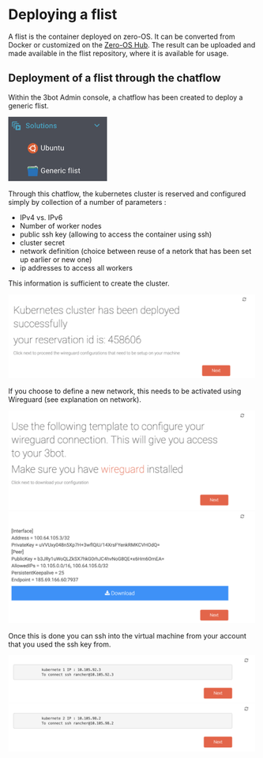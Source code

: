# Deploying a flist

A flist is the container deployed on zero-OS. 
It can be converted from Docker or customized on the [Zero-OS Hub](https://hub.grid.tf/).
The result can be uploaded and made available in the flist repository, where it is available for usage.  

## Deployment of a flist through the chatflow

Within the 3bot Admin console, a chatflow has been created to deploy a generic flist. 

<img src=img/Chatflow_flist0.png width=200>

Through this chatflow, the kubernetes cluster is reserved and configured simply by collection of a number of parameters : 
- IPv4 vs. IPv6
- Number of worker nodes
- public ssh key (allowing to access the container using ssh)
- cluster secret
- network definition (choice between reuse of a netork that has been set up earlier or new one)
- ip addresses to access all workers

This information is sufficient to create the cluster.

<img src=img/kubernetes_chatflow11.png width=500>

If you choose to define a new network, this needs to be activated using Wireguard (see explanation on network).

<img src=img/kubernetes_chatflow12.png width=500>
<img src=img/kubernetes_chatflow13.png width=500>

Once this is done you can ssh into the virtual machine from your account that you used the ssh key from. 

<img src=img/kubernetes_chatflow14.png width=500>
<img src=img/kubernetes_chatflow15.png width=500>
